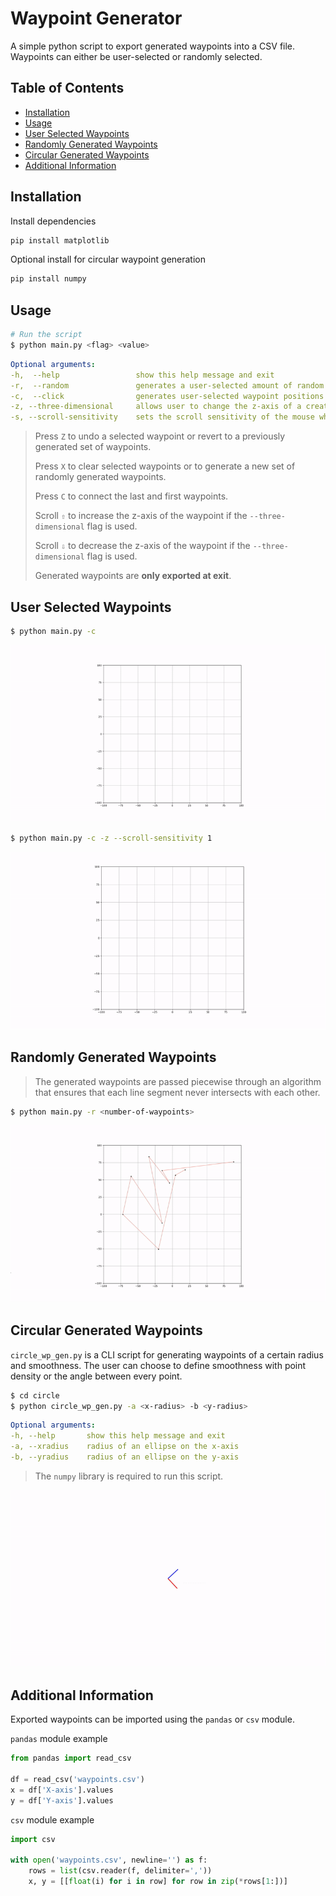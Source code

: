 # Waypoint Generator

A simple python script to export generated waypoints into a CSV file. Waypoints can either be user-selected or randomly selected.

## Table of Contents

- [Installation](#Installation)
- [Usage](#Usage)
- [User Selected Waypoints](#User-Selected-Waypoints)
- [Randomly Generated Waypoints](#Randomly-Generated-Waypoints)
- [Circular Generated Waypoints](#Circular-Generated-Waypoints)
- [Additional Information](#Additional-Information)

## Installation

Install dependencies

```bash
pip install matplotlib
```

Optional install for circular waypoint generation

```bash
pip install numpy
```

## Usage

```bash
# Run the script
$ python main.py <flag> <value>
```

```yaml
Optional arguments:
-h,  --help                 show this help message and exit
-r,  --random               generates a user-selected amount of random waypoints
-c,  --click                generates user-selected waypoint positions   
-z, --three-dimensional     allows user to change the z-axis of a created waypoint
-s, --scroll-sensitivity    sets the scroll sensitivity of the mouse when setting the z-axis
```

>Press `Z` to undo a selected waypoint or revert to a previously generated set of waypoints.
>
>Press `X` to clear selected waypoints or to generate a new set of randomly generated waypoints.
>
>Press `C` to connect the last and first waypoints.
>
>Scroll `⇧` to increase the z-axis of the waypoint if the `--three-dimensional` flag is used.
>
>Scroll `⇩` to decrease the z-axis of the waypoint if the `--three-dimensional` flag is used.
>
>Generated waypoints are **only exported at exit**.

## User Selected Waypoints


```bash
$ python main.py -c
```

<div align="center">
    <img src="resources/clickgen.gif" />
</div>

```bash
$ python main.py -c -z --scroll-sensitivity 1
```

<div align="center">
    <img src="resources/clickgen-3d.gif" />
</div>

## Randomly Generated Waypoints

>The generated waypoints are passed piecewise through an algorithm that ensures that each line segment never intersects with each other.
>
```bash
$ python main.py -r <number-of-waypoints>
```

<div align="center">
    <img src="resources/randgen.gif" />
</div>

## Circular Generated Waypoints

`circle_wp_gen.py` is a CLI script for generating waypoints of a certain radius and smoothness. The user can choose to define smoothness with point density or the angle between every point.

```bash
$ cd circle
$ python circle_wp_gen.py -a <x-radius> -b <y-radius>
```

```yaml
Optional arguments:
-h, --help       show this help message and exit
-a, --xradius    radius of an ellipse on the x-axis
-b, --yradius    radius of an ellipse on the y-axis 
```

> The `numpy` library is required to run this script.

<div align="center">
    <img src="resources/circlegen.gif" />
</div>

## Additional Information

Exported waypoints can be imported using the `pandas` or `csv` module.

`pandas` module example

```python
from pandas import read_csv

df = read_csv('waypoints.csv')
x = df['X-axis'].values
y = df['Y-axis'].values
```

`csv` module example

```python
import csv

with open('waypoints.csv', newline='') as f:
    rows = list(csv.reader(f, delimiter=','))
    x, y = [[float(i) for i in row] for row in zip(*rows[1:])]
```
